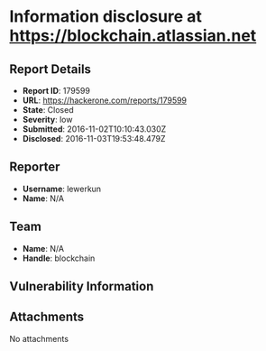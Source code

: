 # Information disclosure at https://blockchain.atlassian.net

## Report Details
- **Report ID**: 179599
- **URL**: https://hackerone.com/reports/179599
- **State**: Closed
- **Severity**: low
- **Submitted**: 2016-11-02T10:10:43.030Z
- **Disclosed**: 2016-11-03T19:53:48.479Z

## Reporter
- **Username**: lewerkun
- **Name**: N/A

## Team
- **Name**: N/A
- **Handle**: blockchain

## Vulnerability Information


## Attachments
No attachments
